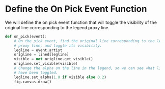 # Define the On Pick Event Function

We will define the on pick event function that will toggle the visibility of the original line corresponding to the legend proxy line.

```python
def on_pick(event):
    # On the pick event, find the original line corresponding to the legend
    # proxy line, and toggle its visibility.
    legline = event.artist
    origline = lined[legline]
    visible = not origline.get_visible()
    origline.set_visible(visible)
    # Change the alpha on the line in the legend, so we can see what lines
    # have been toggled.
    legline.set_alpha(1.0 if visible else 0.2)
    fig.canvas.draw()
```
